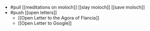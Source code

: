 - #pull [[meditations on moloch]] [[slay moloch]] [[save moloch]]
- #push [[open letters]]
  - [[Open Letter to the Agora of Flancia]]
  - [[Open Letter to Google]]
